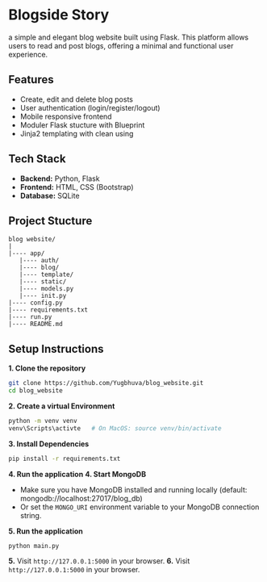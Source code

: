 # Blogside Story

a simple and elegant blog website built using Flask. This platform allows users to read and post blogs, offering a minimal and functional user experience.

## Features

- Create, edit and delete blog posts
- User authentication (login/register/logout)
- Mobile responsive frontend
- Moduler Flask stucture with Blueprint
- Jinja2 templating with clean using

## Tech Stack
- **Backend:** Python, Flask
- **Frontend:** HTML, CSS (Bootstrap)
- **Database:** SQLite

## Project Stucture
```
blog website/
|
|---- app/
   |---- auth/
   |---- blog/
   |---- template/
   |---- static/
   |---- models.py
   |---- init.py
|---- config.py
|---- requirements.txt
|---- run.py
|---- README.md
 ```

 ## Setup Instructions

 **1. Clone the repository**
 ```bash
 git clone https://github.com/Yugbhuva/blog_website.git
 cd blog_website
 ```
**2. Create a virtual Environment**
```bash
python -m venv venv
venv\Scripts\activte   # On MacOS: source venv/bin/activate 
```
**3. Install Dependencies**
```bash
pip install -r requirements.txt
```
**4. Run the application**
**4. Start MongoDB**
- Make sure you have MongoDB installed and running locally (default: mongodb://localhost:27017/blog_db)
- Or set the `MONGO_URI` environment variable to your MongoDB connection string.

**5. Run the application**
```bash
python main.py
```
**5.** Visit ```http://127.0.0.1:5000``` in your browser.
**6.** Visit ```http://127.0.0.1:5000``` in your browser.
